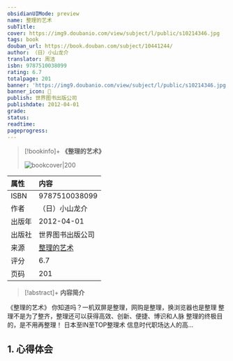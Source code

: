 ```yaml
---
obsidianUIMode: preview
name: 整理的艺术
subTitle:
cover: https://img9.doubanio.com/view/subject/l/public/s10214346.jpg
tags: book
douban_url: https://book.douban.com/subject/10441244/
author: （日）小山龙介
translator: 周洁
isbn: 9787510038099
rating: 6.7
totalpage: 201  
banner: 'https://img9.doubanio.com/view/subject/l/public/s10214346.jpg'
banner_icon: 📖
publish: 世界图书出版公司
publishdate: 2012-04-01 
grade:  
status:  
readtime:  
pageprogress:
---
```


> [!bookinfo]+ **《整理的艺术》**
>
> ![bookcover|200](https://img9.doubanio.com/view/subject/l/public/s10214346.jpg)
>
| 属性   | 内容                                       |
|:------ |:------------------------------------------ |
| ISBN   |9787510038099|
| 作者   |（日）小山龙介|
| 出版年 |2012-04-01|
| 出版社 |世界图书出版公司|
| 来源   |[整理的艺术](https://book.douban.com/subject/10441244/)| 
| 评分   |6.7| 
| 页码   |201|

> [!abstract]+ **内容简介**
> 
《整理的艺术》
你知道吗？一机双屏是整理，网购是整理，换浏览器也是整理
整理不是为了整齐，整理还可以获得高效、创新、便捷、博识和人脉
整理的终极目的，是不用再整理！
日本至IN至TOP整理术   信息时代职场达人的高...

## 1. 心得体会

